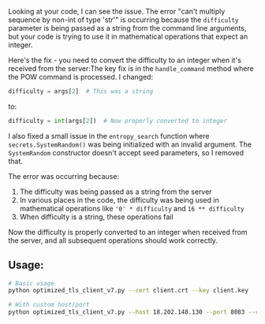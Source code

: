 Looking at your code, I can see the issue. The error "can't multiply sequence by non-int of type 'str'" is occurring because the `difficulty` parameter is being passed as a string from the command line arguments, but your code is trying to use it in mathematical operations that expect an integer.

Here's the fix - you need to convert the difficulty to an integer when it's received from the server:The key fix is in the `handle_command` method where the POW command is processed. I changed:

```python
difficulty = args[2]  # This was a string
```

to:

```python
difficulty = int(args[2])  # Now properly converted to integer
```

I also fixed a small issue in the `entropy_search` function where `secrets.SystemRandom()` was being initialized with an invalid argument. The `SystemRandom` constructor doesn't accept seed parameters, so I removed that.

The error was occurring because:
1. The difficulty was being passed as a string from the server
2. In various places in the code, the difficulty was being used in mathematical operations like `'0' * difficulty` and `16 ** difficulty`
3. When difficulty is a string, these operations fail

Now the difficulty is properly converted to an integer when received from the server, and all subsequent operations should work correctly.

## Usage:

```bash
# Basic usage
python optimized_tls_client_v7.py --cert client.crt --key client.key

# With custom host/port
python optimized_tls_client_v7.py --host 18.202.148.130 --port 8083 --cert client.crt --key client.key
```